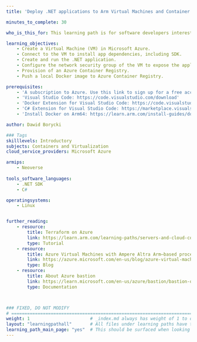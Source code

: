 ```yaml
---
title: 'Deploy .NET applications to Arm Virtual Machines and Container Registry in Microsoft Azure'

minutes_to_complete: 30

who_is_this_for: This learning path is for software developers interested in learning how to deploy .NET applications to Microsoft Azure using Arm64-powered Virtual Machines. You will also learn how to containerize .NET applications, and push Docker images to the Azure Container Registry.

learning_objectives: 
    - Create a Virtual Machine (VM) in Microsoft Azure.
    - Connect to the VM to install app dependencies, including SDK.
    - Create and run the .NET application.
    - Configure the network security group of the VM to expose the application over the Internet.
    - Provision of an Azure Container Registry.
    - Push a local Docker image to Azure Container Registry.

prerequisites:
    - 'A subscription to Azure. Use this link to sign up for a free account: https://azure.microsoft.com/en-us/free/'
    - 'Visual Studio Code: https://code.visualstudio.com/download' 
    - 'Docker Extension for Visual Studio Code: https://code.visualstudio.com/docs/containers/overview'
    - 'C# Extension for Visual Studio Code: https://marketplace.visualstudio.com/items?itemName=ms-dotnettools.csharp'
    - 'Install Docker on Arm64: https://learn.arm.com/install-guides/docker/docker-woa/'

author: Dawid Borycki

### Tags
skilllevels: Introductory
subjects: Containers and Virtualization
cloud_service_providers: Microsoft Azure

armips:
    - Neoverse
    
tools_software_languages:
    - .NET SDK
    - C#

operatingsystems:
    - Linux


further_reading:
    - resource:
        title: Terraform on Azure
        link: https://learn.arm.com/learning-paths/servers-and-cloud-computing/azure-terraform/
        type: Tutorial
    - resource:
        title: Azure Virtual Machines with Ampere Altra Arm–based processors—generally available
        link: https://azure.microsoft.com/en-us/blog/azure-virtual-machines-with-ampere-altra-arm-based-processors-generally-available/
        type: Blog
    - resource:
        title: About Azure bastion
        link: https://learn.microsoft.com/en-us/azure/bastion/bastion-overview
        type: Documentation



### FIXED, DO NOT MODIFY
# ================================================================================
weight: 1                       # _index.md always has weight of 1 to order correctly
layout: "learningpathall"       # All files under learning paths have this same wrapper
learning_path_main_page: "yes"  # This should be surfaced when looking for related content. Only set for _index.md of learning path content.
---
```

